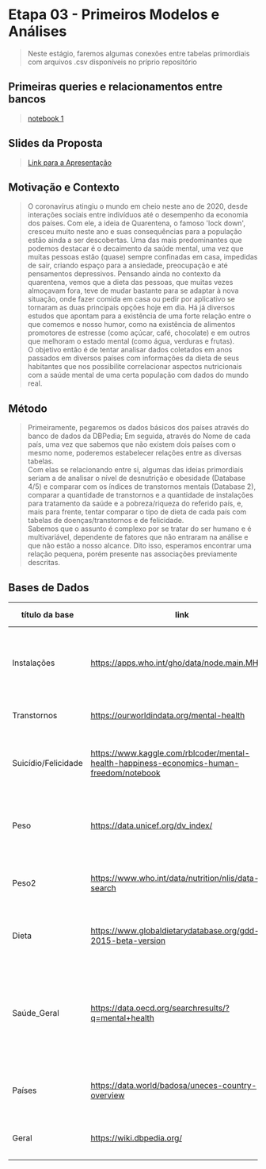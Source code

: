 # Etapa 03 - Primeiros Modelos e Análises
> Neste estágio, faremos algumas conexões entre tabelas primordiais com arquivos .csv disponíveis no príprio repositório

## Primeiras queries e relacionamentos entre bancos
> [notebook 1](https://github.com/IucasF/Centro-de-Pesquisas-Asdrubal/blob/main/data/databasse5_prevalence-of-schizophrenia-in-males-vs-females.csv)

## Slides da Proposta
 
> [Link para a Apresentação](https://github.com/IucasF/Centro-de-Pesquisas-Asdrubal/blob/main/stage02/slides/Apresenta%C3%A7%C3%A3o%20MC536.pdf)


## Motivação e Contexto

> O coronavírus atingiu o mundo em cheio neste ano de 2020, desde interações sociais entre indivíduos até o desempenho da economia dos países. Com ele, a ideia de Quarentena, o famoso 'lock down', cresceu muito neste ano e suas consequências para a população estão ainda a ser descobertas. Uma das mais predominantes que podemos destacar é o decaimento da saúde mental, uma vez que muitas pessoas estão (quase) sempre confinadas em casa, impedidas de sair, criando espaço para a ansiedade, preocupação e até pensamentos depressivos. Pensando ainda no contexto da quarentena, vemos que a dieta das pessoas, que muitas vezes almoçavam fora, teve de mudar bastante para se adaptar à nova situação, onde fazer comida em casa ou pedir por aplicativo se tornaram as duas principais opções hoje em dia. Há já diversos estudos que apontam para a existência de uma forte relação entre o que comemos e nosso humor, como na existência de alimentos promotores de estresse (como açúcar, café, chocolate) e em outros que melhoram o estado mental (como água, verduras e frutas).  
O objetivo então é de tentar analisar dados coletados em anos passados em diversos países com informações da dieta de seus habitantes que nos possibilite correlacionar aspectos nutricionais com a saúde mental de uma certa população com dados do mundo real.

## Método
 
> Primeiramente, pegaremos os dados básicos dos países através do banco de dados da DBPedia; Em seguida, através do Nome de cada país, uma vez que sabemos que não existem dois países com o mesmo nome, poderemos estabelecer relações entre as diversas tabelas.  
Com elas se relacionando entre si, algumas das ideias primordiais seriam a de analisar o nível de desnutrição e obesidade (Database 4/5) e comparar com os índices de transtornos mentais (Database 2), comparar a quantidade de transtornos e a quantidade de instalações para tratamento da saúde e a pobreza/riqueza do referido país, e, mais para frente, tentar comparar o tipo de dieta de cada país com tabelas de doenças/transtornos e de felicidade.  
Sabemos que o assunto é complexo por se tratar do ser humano e é multivariável, dependente de fatores que não entraram na análise e que não estão a nosso alcance. Dito isso, esperamos encontrar uma relação pequena, porém presente nas associações previamente descritas.

## Bases de Dados

título da base | link | breve descrição
----- | ----- | -----
Instalações | https://apps.who.int/gho/data/node.main.MHFAC | Instalações para tratamento de problemas mentais por país (JSON) 
Transtornos | https://ourworldindata.org/mental-health | Transtornos mentais por país (CSV)
Suicídio/Felicidade | https://www.kaggle.com/rblcoder/mental-health-happiness-economics-human-freedom/notebook | Dados sobre Suicídio e níveis de felicidade por país (CSV)
Peso | https://data.unicef.org/dv_index/ | Taxa de obesidade, desnutrição entre outros por país (CSV)
Peso2 | https://www.who.int/data/nutrition/nlis/data-search | Taxa de obesidade e desnutrição por país (CSV)
Dieta | https://www.globaldietarydatabase.org/gdd-2015-beta-version | Informações sobre o tipo de dieta mais comum por país
Saúde_Geral | https://data.oecd.org/searchresults/?q=mental+health | Dados diversos relacionados à saúde, além de dados sobre índices de suicídio e de obesidade (CSV)
Países | https://data.world/badosa/uneces-country-overview | Dados geográficos gerais de países (JSON)
Geral | https://wiki.dbpedia.org/ | Dados gerais de países (grafo)
